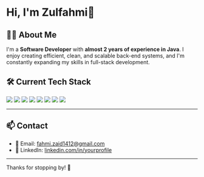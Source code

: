 # Hi, I'm Zulfahmi👋

## 🧑‍💻 About Me
I'm a **Software Developer** with **almost 2 years of experience in Java**. I enjoy creating efficient, clean, and scalable back-end systems, and I'm constantly expanding my skills in full-stack development.

## 🛠️ Current Tech Stack

<p>
  <img src="https://img.shields.io/badge/Java-007396?style=for-the-badge&logo=java&logoColor=white" />
  <img src="https://img.shields.io/badge/Python-3776AB?style=for-the-badge&logo=python&logoColor=white" />
  <img src="https://img.shields.io/badge/Docker-2496ED?style=for-the-badge&logo=docker&logoColor=white" />
  <img src="https://img.shields.io/badge/HTML5-E34F26?style=for-the-badge&logo=html5&logoColor=white" />
  <img src="https://img.shields.io/badge/CSS3-1572B6?style=for-the-badge&logo=css3&logoColor=white" />
  <img src="https://img.shields.io/badge/JavaScript-F7DF1E?style=for-the-badge&logo=javascript&logoColor=black" />
  <img src="https://img.shields.io/badge/PHP-777BB4?style=for-the-badge&logo=php&logoColor=white" />
  <img src="https://img.shields.io/badge/Git-F05032?style=for-the-badge&logo=git&logoColor=white" />
</p>

---

## 📫 Contact

- 📧 Email: fahmi.zaid1412@gmail.com  
- 💼 LinkedIn: [linkedin.com/in/yourprofile](https://www.linkedin.com/in/zulfahmizaid/)  

---

Thanks for stopping by! 🚀
